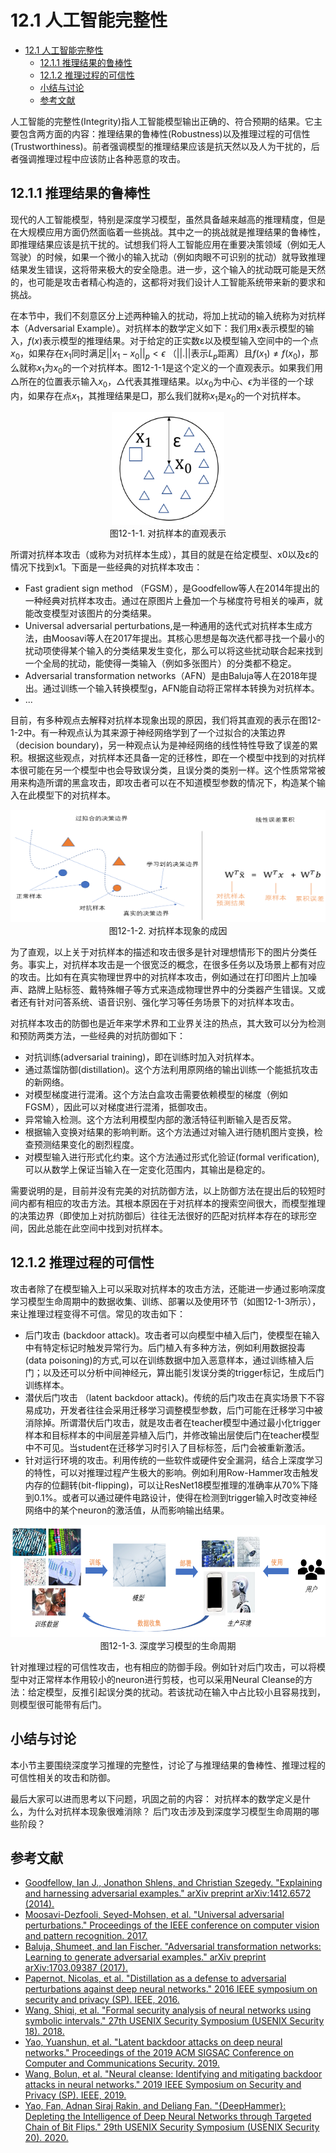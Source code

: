 <!--Copyright © Microsoft Corporation. All rights reserved.
  适用于[License](https://github.com/microsoft/AI-System/blob/main/LICENSE)版权许可-->

# 12.1 人工智能完整性

- [12.1 人工智能完整性](#121-人工智能完整性)
  - [12.1.1 推理结果的鲁棒性](#1211-推理结果的鲁棒性)
  - [12.1.2 推理过程的可信性](#1212-推理过程的可信性)
  - [小结与讨论](#小结与讨论)
  - [参考文献](#参考文献)

人工智能的完整性(Integrity)指人工智能模型输出正确的、符合预期的结果。它主要包含两方面的内容：推理结果的鲁棒性(Robustness)以及推理过程的可信性(Trustworthiness)。前者强调模型的推理结果应该是抗天然以及人为干扰的，后者强调推理过程中应该防止各种恶意的攻击。
## 12.1.1 推理结果的鲁棒性

现代的人工智能模型，特别是深度学习模型，虽然具备越来越高的推理精度，但是在大规模应用方面仍然面临着一些挑战。其中之一的挑战就是推理结果的鲁棒性，即推理结果应该是抗干扰的。试想我们将人工智能应用在重要决策领域（例如无人驾驶）的时候，如果一个微小的输入扰动（例如肉眼不可识别的扰动）就导致推理结果发生错误，这将带来极大的安全隐患。进一步，这个输入的扰动既可能是天然的，也可能是攻击者精心构造的，这都将对我们设计人工智能系统带来新的要求和挑战。

在本节中，我们不刻意区分上述两种输入的扰动，将加上扰动的输入统称为对抗样本（Adversarial Example）。对抗样本的数学定义如下：我们用x表示模型的输入，$f(x)$表示模型的推理结果。对于给定的正实数ε以及模型输入空间中的一个点$x_0$，如果存在$x_1$同时满足$||x_1-x_0||_p<\epsilon$ （$||.||$表示$L_p$距离）且$f(x_1)≠f(x_0)$，那么就称$x_1$为$x_0$的一个对抗样本。图12-1-1是这个定义的一个直观表示。如果我们用$\triangle$所在的位置表示输入$x_0$，$\triangle$代表其推理结果。以$x_0$为中心、$\epsilon$为半径的一个球内，如果存在点$x_1$，其推理结果是$\Box$，那么我们就称$x_1$是$x_0$的一个对抗样本。

<center> <img src="./img/1/12-1-1-adv.png" width="180" height="180" /></center>
<center>图12-1-1. 对抗样本的直观表示</center>

所谓对抗样本攻击（或称为对抗样本生成），其目的就是在给定模型、x0以及ε的情况下找到x1。下面是一些经典的对抗样本攻击：
- Fast gradient sign method （FGSM），是Goodfellow等人在2014年提出的一种经典对抗样本攻击。通过在原图片上叠加一个与梯度符号相关的噪声，就能改变模型对该图片的分类结果。
- Universal adversarial perturbations,是一种通用的迭代式对抗样本生成方法，由Moosavi等人在2017年提出。其核心思想是每次迭代都寻找一个最小的扰动项使得某个输入的分类结果发生变化，那么可以将这些扰动联合起来找到一个全局的扰动，能使得一类输入（例如多张图片）的分类都不稳定。
- Adversarial transformation networks（AFN）是由Baluja等人在2018年提出。通过训练一个输入转换模型g，AFN能自动将正常样本转换为对抗样本。
- ...

目前，有多种观点去解释对抗样本现象出现的原因，我们将其直观的表示在图12-1-2中。有一种观点认为其来源于神经网络学到了一个过拟合的决策边界（decision boundary)，另一种观点认为是神经网络的线性特性导致了误差的累积。根据这些观点，对抗样本还具备一定的迁移性，即在一个模型中找到的对抗样本很可能在另一个模型中也会导致误分类，且误分类的类别一样。这个性质常常被用来构造所谓的黑盒攻击，即攻击者可以在不知道模型参数的情况下，构造某个输入在此模型下的对抗样本。

<center> <img src="./img/1/12-1-2-reason.png" width="540" height="180" /></center>
<center>图12-1-2. 对抗样本现象的成因</center>

为了直观，以上关于对抗样本的描述和攻击很多是针对理想情形下的图片分类任务。事实上，对抗样本攻击是一个很宽泛的概念，在很多任务以及场景上都有对应的攻击。比如有在真实物理世界中的对抗样本攻击，例如通过在打印图片上加噪声、路牌上贴标签、戴特殊帽子等方式来造成物理世界中的分类器产生错误。又或者还有针对问答系统、语音识别、强化学习等任务场景下的对抗样本攻击。

对抗样本攻击的防御也是近年来学术界和工业界关注的热点，其大致可以分为检测和预防两类方法，一些经典的对抗防御如下：
- 对抗训练(adversarial training)，即在训练时加入对抗样本。
- 通过蒸馏防御(distillation)。这个方法利用原网络的输出训练一个能抵抗攻击的新网络。
- 对模型梯度进行混淆。这个方法白盒攻击需要依赖模型的梯度（例如FGSM），因此可以对梯度进行混淆，抵御攻击。
- 异常输入检测。这个方法利用模型内部的激活特征判断输入是否反常。
- 根据输入变换对结果的影响判断。这个方法通过对输入进行随机图片变换，检查预测结果变化的剧烈程度。
- 对模型输入进行形式化约束。这个方法通过形式化验证(formal verification),可以从数学上保证当输入在一定变化范围内，其输出是稳定的。

需要说明的是，目前并没有完美的对抗防御方法，以上防御方法在提出后的较短时间内都有相应的攻击方法。其根本原因在于对抗样本的搜索空间很大，而模型推理的决策边界（即使加上对抗防御后）往往无法很好的匹配对抗样本存在的球形空间，因此总能在此空间中找到对抗样本。


## 12.1.2 推理过程的可信性


攻击者除了在模型输入上可以采取对抗样本的攻击方法，还能进一步通过影响深度学习模型生命周期中的数据收集、训练、部署以及使用环节（如图12-1-3所示），来让推理过程变得不可信。常见的攻击如下：

- 后门攻击 (backdoor attack)。攻击者可以向模型中植入后门，使模型在输入中有特定标记时触发异常行为。后门植入有多种方法，例如利用数据投毒(data poisoning)的方式,可以在训练数据中加入恶意样本，通过训练植入后门；以及还可以分析中间神经元，算出能引发误分类的trigger标记，生成后门训练样本。
- 潜伏后门攻击 （latent backdoor attack)。传统的后门攻击在真实场景下不容易成功，开发者往往会采用迁移学习调整模型参数，后门可能在迁移学习中被消除掉。所谓潜伏后门攻击，就是攻击者在teacher模型中通过最小化trigger样本和目标样本的中间层差异植入后门，并修改输出层使后门在teacher模型中不可见。当student在迁移学习时引入了目标标签，后门会被重新激活。
- 针对运行环境的攻击。利用传统的一些软件或硬件安全漏洞，结合上深度学习的特性，可以对推理过程产生极大的影响。例如利用Row-Hammer攻击触发内存的位翻转(bit-flipping)，可以让ResNet18模型推理的准确率从70%下降到0.1%。或者可以通过硬件电路设计，使得在检测到trigger输入时改变神经网络中的某个neuron的激活值，从而影响输出结果。

<center> <img src="./img/1/12-1-3-lifecycle.png" width="540" height="180" /></center>
<center>图12-1-3. 深度学习模型的生命周期</center>

针对推理过程的可信性攻击，也有相应的防御手段。例如针对后门攻击，可以将模型中对正常样本作用较小的neuron进行剪枝，也可以采用Neural Cleanse的方法：给定模型，反推引起误分类的扰动。若该扰动在输入中占比较小且容易找到，则模型很可能带有后门。


 ## 小结与讨论

本小节主要围绕深度学习推理的完整性，讨论了与推理结果的鲁棒性、推理过程的可信性相关的攻击和防御。

最后大家可以进而思考以下问题，巩固之前的内容：
对抗样本的数学定义是什么，为什么对抗样本现象很难消除？
后门攻击涉及到深度学习模型生命周期的哪些阶段？

## 参考文献

- [Goodfellow, Ian J., Jonathon Shlens, and Christian Szegedy. "Explaining and harnessing adversarial examples." arXiv preprint arXiv:1412.6572 (2014).](https://arxiv.org/abs/1412.6572)
- [Moosavi-Dezfooli, Seyed-Mohsen, et al. "Universal adversarial perturbations." Proceedings of the IEEE conference on computer vision and pattern recognition. 2017.](https://openaccess.thecvf.com/content_cvpr_2017/papers/Moosavi-Dezfooli_Universal_Adversarial_Perturbations_CVPR_2017_paper.pdf)
- [Baluja, Shumeet, and Ian Fischer. "Adversarial transformation networks: Learning to generate adversarial examples." arXiv preprint arXiv:1703.09387 (2017).](https://arxiv.org/pdf/1703.09387.pdf)
- [Papernot, Nicolas, et al. "Distillation as a defense to adversarial perturbations against deep neural networks." 2016 IEEE symposium on security and privacy (SP). IEEE, 2016.](https://arxiv.org/pdf/1511.04508.pdf)
- [Wang, Shiqi, et al. "Formal security analysis of neural networks using symbolic intervals." 27th USENIX Security Symposium (USENIX Security 18). 2018.](https://www.usenix.org/system/files/conference/usenixsecurity18/sec18-wang_0.pdf)
- [Yao, Yuanshun, et al. "Latent backdoor attacks on deep neural networks." Proceedings of the 2019 ACM SIGSAC Conference on Computer and Communications Security. 2019.](https://dl.acm.org/doi/pdf/10.1145/3319535.3354209)
- [Wang, Bolun, et al. "Neural cleanse: Identifying and mitigating backdoor attacks in neural networks." 2019 IEEE Symposium on Security and Privacy (SP). IEEE, 2019.](https://arxiv.org/abs/1412.6572)
- [Yao, Fan, Adnan Siraj Rakin, and Deliang Fan. "{DeepHammer}: Depleting the Intelligence of Deep Neural Networks through Targeted Chain of Bit Flips." 29th USENIX Security Symposium (USENIX Security 20). 2020.](https://www.usenix.org/system/files/sec20-yao.pdf)